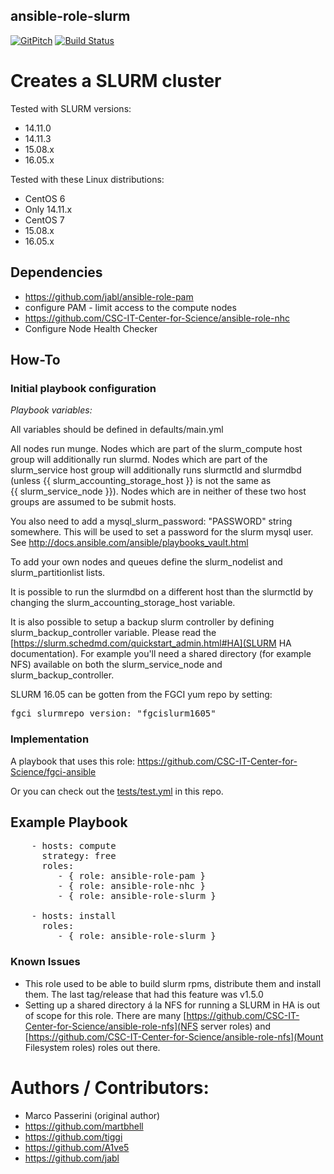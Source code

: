 ansible-role-slurm
------------------
[![GitPitch](https://gitpitch.com/assets/badge.svg)](https://gitpitch.com/CSC-IT-Center-for-Science/ansible-role-slurm/master) 
[![Build Status](https://travis-ci.org/CSC-IT-Center-for-Science/ansible-role-slurm.svg?branch=master)](https://travis-ci.org/CSC-IT-Center-for-Science/ansible-role-slurm)

# Creates a SLURM cluster

Tested with SLURM versions:
 - 14.11.0
 - 14.11.3
 - 15.08.x
 - 16.05.x

Tested with these Linux distributions:
 - CentOS 6
  - Only 14.11.x
 - CentOS 7
  - 15.08.x
  - 16.05.x

## Dependencies

 - https://github.com/jabl/ansible-role-pam
  - configure PAM - limit access to the compute nodes
 - https://github.com/CSC-IT-Center-for-Science/ansible-role-nhc
  - Configure Node Health Checker

## How-To

### Initial playbook configuration

*Playbook variables:*

All variables should be defined in defaults/main.yml

All nodes run munge. Nodes which are part of the slurm\_compute host
group will additionally run slurmd. Nodes which are part of the
slurm\_service host group will additionally runs slurmctld and
slurmdbd (unless {{ slurm_accounting_storage_host }} is not the same as {{ slurm_service_node }}). Nodes which are in neither of these two host groups are 
assumed to be submit hosts.

You also need to add a mysql\_slurm_password: "PASSWORD" string
somewhere. This will be used to set a password for the slurm mysql
user. See http://docs.ansible.com/ansible/playbooks_vault.html

To add your own nodes and queues define the slurm_nodelist and slurm_partitionlist lists.

It is possible to run the slurmdbd on a different host than the slurmctld by changing the slurm_accounting_storage_host variable.

It is also possible to setup a backup slurm controller by defining slurm_backup_controller variable. Please read the [https://slurm.schedmd.com/quickstart_admin.html#HA](SLURM HA documentation). For example you'll need a shared directory (for example NFS) available on both the slurm_service_node and slurm_backup_controller.

SLURM 16.05 can be gotten from the FGCI yum repo by setting:
<pre>
fgci_slurmrepo_version: "fgcislurm1605"
</pre>

### Implementation

A playbook that uses this role: https://github.com/CSC-IT-Center-for-Science/fgci-ansible

Or you can check out the [tests/test.yml](tests/test.yml) in this repo.

Example Playbook
----------------

<pre>
    - hosts: compute
      strategy: free
      roles:
         - { role: ansible-role-pam }
         - { role: ansible-role-nhc }
         - { role: ansible-role-slurm }

    - hosts: install
      roles:
         - { role: ansible-role-slurm }
</pre>

### Known Issues

 - This role used to be able to build slurm rpms, distribute them and install them. The last tag/release that had this feature was v1.5.0
 - Setting up a shared directory á la NFS for running a SLURM in HA is out of scope for this role. There are many [https://github.com/CSC-IT-Center-for-Science/ansible-role-nfs](NFS server roles) and [https://github.com/CSC-IT-Center-for-Science/ansible-role-nfs](Mount Filesystem roles) roles out there.

# Authors / Contributors:

 - Marco Passerini (original author)
 - https://github.com/martbhell
 - https://github.com/tiggi
 - https://github.com/A1ve5
 - https://github.com/jabl
